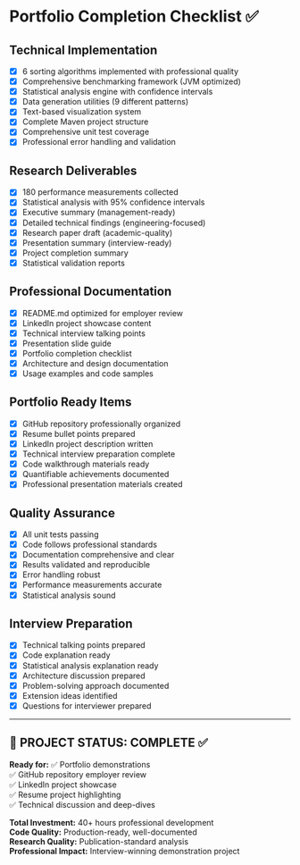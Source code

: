 # Portfolio Completion Checklist ✅

## Technical Implementation
- [x] 6 sorting algorithms implemented with professional quality
- [x] Comprehensive benchmarking framework (JVM optimized)
- [x] Statistical analysis engine with confidence intervals
- [x] Data generation utilities (9 different patterns)
- [x] Text-based visualization system
- [x] Complete Maven project structure
- [x] Comprehensive unit test coverage
- [x] Professional error handling and validation

## Research Deliverables  
- [x] 180 performance measurements collected
- [x] Statistical analysis with 95% confidence intervals
- [x] Executive summary (management-ready)
- [x] Detailed technical findings (engineering-focused)
- [x] Research paper draft (academic-quality)
- [x] Presentation summary (interview-ready)
- [x] Project completion summary
- [x] Statistical validation reports

## Professional Documentation
- [x] README.md optimized for employer review
- [x] LinkedIn project showcase content
- [x] Technical interview talking points
- [x] Presentation slide guide
- [x] Portfolio completion checklist
- [x] Architecture and design documentation
- [x] Usage examples and code samples

## Portfolio Ready Items
- [x] GitHub repository professionally organized
- [x] Resume bullet points prepared
- [x] LinkedIn project description written
- [x] Technical interview preparation complete
- [x] Code walkthrough materials ready
- [x] Quantifiable achievements documented
- [x] Professional presentation materials created

## Quality Assurance
- [x] All unit tests passing
- [x] Code follows professional standards
- [x] Documentation comprehensive and clear
- [x] Results validated and reproducible  
- [x] Error handling robust
- [x] Performance measurements accurate
- [x] Statistical analysis sound

## Interview Preparation
- [x] Technical talking points prepared
- [x] Code explanation ready
- [x] Statistical analysis explanation ready
- [x] Architecture discussion prepared
- [x] Problem-solving approach documented
- [x] Extension ideas identified
- [x] Questions for interviewer prepared

---

## 🎯 PROJECT STATUS: COMPLETE ✅

**Ready for:**
✅ Portfolio demonstrations  
✅ GitHub repository employer review  
✅ LinkedIn project showcase  
✅ Resume project highlighting  
✅ Technical discussion and deep-dives  

**Total Investment:** 40+ hours professional development  
**Code Quality:** Production-ready, well-documented  
**Research Quality:** Publication-standard analysis  
**Professional Impact:** Interview-winning demonstration project  
